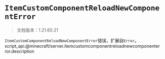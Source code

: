 # `ItemCustomComponentReloadNewComponentError`

> 文档版本：1.21.60.21

`ItemCustomComponentReloadNewComponentError`错误，扩展自`Error`。script_api.@minecraft/server.itemcustomcomponentreloadnewcomponenterror.description
